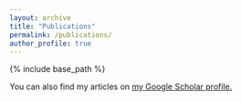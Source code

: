 ```yaml
---
layout: archive
title: "Publications"
permalink: /publications/
author_profile: true
---
```


<!-- {% if author.googlescholar %}
  You can also find my articles on <u><a href="{{author.googlescholar}}">my Google Scholar profile</a>.</u>
{% endif %} -->

{% include base_path %}

You can also find my articles on <u><a href="{{author.googlescholar}}">my Google Scholar profile</a>.</u>

<!-- 
{% for post in site.publications reversed %}
  {% include archive-single.html %}
{% endfor %} -->
